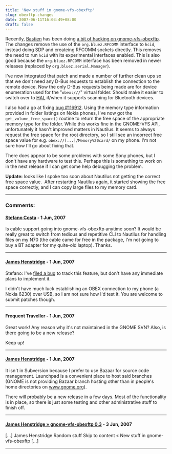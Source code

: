 ```yaml
---
title: 'New stuff in gnome-vfs-obexftp'
slug: obexftp-changes
date: 2007-06-11T16:03:49+08:00
draft: false
---
```


Recently, [Bastien](http://www.hadess.net/) has been doing [a bit of
hacking on
gnome-vfs-obexftp](http://hadessuk.blogspot.com/2007/06/mo-bluetooth.html "Mo' Bluetooth").
The changes remove the use of the `org.bluez.RFCOMM` interface to
`hcid`, instead doing SDP and createing RFCOMM sockets directly. This
removes the need to run `hcid` with its experimental interfaces enabled.
This is also good because the `org.bluez.RFCOMM` interface has been
removed in newer releases (replaced by `org.bluez.serial.Manager`).

I\'ve now integrated that patch and made a number of further clean ups
so that we don\'t need any D-Bus requests to establish the connection to
the remote device. Now the only D-Bus requests being made are for device
enumeration used for the \"`obex:///`\" virtual folder. Should make it
easier to switch over to
[HAL](http://www.freedesktop.org/wiki/Software/hal) if/when it supports
scanning for Bluetooth devices.

I also had a go at fixing [bug
\#116912](https://bugs.launchpad.net/bugs/116912 "Free Space on Phone's SD Card Incorrect in Nautilus").
Using the memory type information provided in folder listings on Nokia
phones, I\'ve now got the `get_volume_free_space()` routine to return
the free space of the appropriate memory type for the folder. While this
works fine in the GNOME-VFS API, unfortunately it hasn\'t improved
matters in Nautilus. It seems to always request the free space for the
root directory, so I still see an incorrect free space value for e.g.
`obex://[...]/Memory%20card/` on my phone. I\'m not sure how I\'ll go
about fixing that.

There does appear to be some problems with some Sony phones, but I
don\'t have any hardware to test this. Perhaps this is something to work
on in the next release if I can get some help debugging the problem.

**Update:** looks like I spoke too soon about Nautilus not getting the
correct free space value.  After restarting Nautilus again, it started
showing the free space correctly, and I can copy large files to my
memory card.

---
### Comments:
#### [Stefano Costa](http://blog.linux.it/steko) - <time datetime="2007-06-11 18:23:51">1 Jun, 2007</time>

Is cable support going into gnome-vfs-obexftp anytime soon? It would be
really great to switch from tedious and repetitive CLI to Nautilus for
handling files on my N70 (the cable came for free in the package, I\'m
not going to buy a BT adapter for my quite-old laptop). Thanks.

---
#### [James Henstridge](http://blogs.gnome.org/jamesh/) - <time datetime="2007-06-11 19:25:26">1 Jun, 2007</time>

Stefano: I\'ve [filed a bug](https://bugs.launchpad.net/bugs/119801) to
track this feature, but don\'t have any immediate plans to implement it.

I didn\'t have much luck establishing an OBEX connection to my phone (a
Nokia 6230) over USB, so I am not sure how I\'d test it. You are welcome
to submit patches though.

---
#### Frequent Traveller - <time datetime="2007-06-11 19:36:48">1 Jun, 2007</time>

Great work! Any reason why it\'s not maintained in the GNOME SVN? Also,
is there going to be a new release?

Keep up!

---
#### [James Henstridge](http://blogs.gnome.org/jamesh/) - <time datetime="2007-06-11 19:55:02">1 Jun, 2007</time>

It isn\'t in Subversion because I prefer to use Bazaar for source code
management. Launchpad is a convenient place to host said branches (GNOME
is not providing Bazaar branch hosting other than in people\'s home
directories on www.gnome.org).

There will probably be a new release in a few days. Most of the
functionality is in place, so there is just some testing and other
administrative stuff to finish off.

---
#### [James Henstridge &raquo; gnome-vfs-obexftp 0.3](http://blogs.gnome.org/jamesh/2007/06/13/gnome-vfs-obexftp-03/) - <time datetime="2007-06-13 11:37:25">3 Jun, 2007</time>

\[\...\] James Henstridge Random stuff Skip to content « New stuff in
gnome-vfs-obexftp \[\...\]

---
